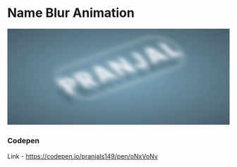 # Name Blur Animation

![](https://github.com/pranjals149/CSS-Arts/blob/master/Name%20Blur/Name_Blur.gif)

### Codepen

Link - https://codepen.io/pranjals149/pen/oNxVoNv
